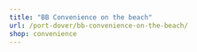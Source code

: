 ```yaml
---
title: "BB Convenience on the beach"
url: /port-dover/bb-convenience-on-the-beach/
shop: convenience
---
```


